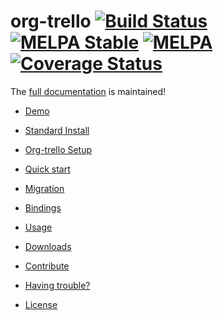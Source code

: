 org-trello [![Build Status](https://travis-ci.org/org-trello/org-trello.png?branch=master)](https://travis-ci.org/org-trello/org-trello) [![MELPA Stable](http://stable.melpa.org/packages/org-trello-badge.svg)](http://stable.melpa.org/#/org-trello) [![MELPA](http://melpa.org/packages/org-trello-badge.svg)](http://melpa.org/#/org-trello) [![Coverage Status](https://coveralls.io/repos/org-trello/org-trello/badge.svg?branch=master&service=github)](https://coveralls.io/github/org-trello/org-trello?branch=master)
==========

The [full documentation](http://org-trello.github.io/) is maintained!

- [Demo](http://org-trello.github.io/demo.html)

- [Standard Install](http://org-trello.github.io/install.html)

- [Org-trello Setup](http://org-trello.github.io/trello-setup.html)

- [Quick start](http://org-trello.github.io/quick-start.html)

- [Migration](http://org-trello.github.io/migration.html)

- [Bindings](http://org-trello.github.io/bindings.html)

- [Usage](http://org-trello.github.io/usage.html)

- [Downloads](http://org-trello.github.io/downloads.html)

- [Contribute](http://org-trello.github.io/contributions.html#org-trello)

- [Having trouble?](http://org-trello.github.io/contributions.html#issues)

- [License](http://org-trello.github.io/license.html)
